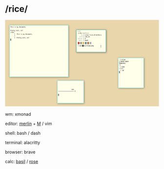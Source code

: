 # /rice/

<img src="cream.png" alt="rice">

wm: xmonad

editor: [merlin](https://merlinfo.github.io) + [M](https://github.com/merlinfo/M) / vim

shell: bash / dash

terminal: alacritty

browser: brave

calc: [basil](https://github.com/geremachek/basil) / [rose](https://github.com/geremachek/rose)
